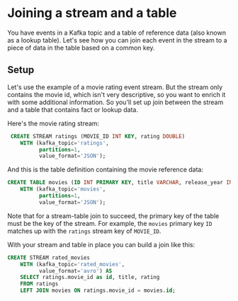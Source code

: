 # Joining a stream and a table

You have events in a Kafka topic and a table of reference data (also known as a lookup table).
Let's see how you can join each event in the stream to a piece of data in the table based on a common key.

## Setup

Let's use the example of a movie rating event stream.  But the stream only contains the movie id, which isn't very
descriptive, so you want to enrich it with some additional information.  So you'll set up join between the stream and a table that contains fact or lookup data.

Here's the movie rating stream:

```sql
 CREATE STREAM ratings (MOVIE_ID INT KEY, rating DOUBLE)
    WITH (kafka_topic='ratings', 
          partitions=1, 
          value_format='JSON');

```

And this is the table definition containing the movie reference data:

```sql
CREATE TABLE movies (ID INT PRIMARY KEY, title VARCHAR, release_year INT)
    WITH (kafka_topic='movies', 
          partitions=1, 
          value_format='JSON');
```

Note that for a stream-table join to succeed, the primary key of the table must be the key of the stream.
For example, the `movies` primary key `ID` matches up with the `ratings` stream key of `MOVIE_ID`.

With your stream and table in place you can build a join like this:

```sql
CREATE STREAM rated_movies
    WITH (kafka_topic='rated_movies',
          value_format='avro') AS
    SELECT ratings.movie_id as id, title, rating
    FROM ratings
    LEFT JOIN movies ON ratings.movie_id = movies.id;
```